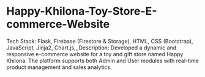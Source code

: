# Happy-Khilona-Toy-Store-E-commerce-Website
Tech Stack: Flask, Firebase (Firestore &amp; Storage), HTML, CSS (Bootstrap), JavaScript, Jinja2, Chart.js,,,Description: Developed a dynamic and responsive e-commerce website for a toy and gift store named Happy Khilona. The platform supports both Admin and User modules with real-time product management and sales analytics.
